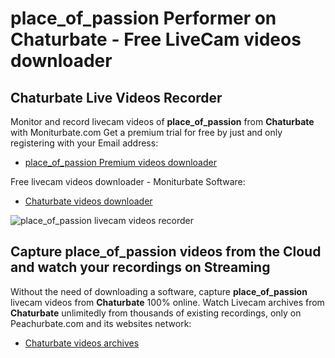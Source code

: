 # place_of_passion Performer on Chaturbate - Free LiveCam videos downloader

## Chaturbate Live Videos Recorder

Monitor and record livecam videos of **place_of_passion** from **Chaturbate** with Moniturbate.com
Get a premium trial for free by just and only registering with your Email address:
* [place_of_passion Premium videos downloader](https://moniturbate.com/request-demo-licence-key.html)

Free livecam videos downloader - Moniturbate Software:
* [Chaturbate videos downloader](https://moniturbate.com/moniturbate-download-software.html)

![place_of_passion livecam videos recorder](https://peachurnet.com/templates/moniturbate-software.png)


## Capture place_of_passion videos from the Cloud and watch your recordings on Streaming

Without the need of downloading a software, capture **place_of_passion** livecam videos from **Chaturbate** 100% online.
Watch Livecam archives from **Chaturbate** unlimitedly from thousands of existing recordings, only on Peachurbate.com and its websites network:
* [Chaturbate videos archives](https://peachurnet.com/)